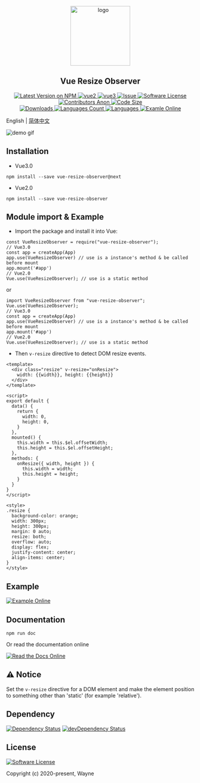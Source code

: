 <p align="center">
  <a href="https://www.ellow.cn/examples/vue-resize-observer/index.html" target="_blank">
    <img width="160" src="https://raw.githubusercontent.com/wangweiwei/vue-resize-observer/master/example/logo.png" alt="logo">
  </a>
</p>

<h2 align="center">Vue Resize Observer</h2>

<p align="center">
  <a href="https://npmjs.com/package/vue-resize-observer" rel="nofollow">
    <img alt="Latest Version on NPM" src="https://img.shields.io/npm/v/vue-resize-observer" style="max-width:100%;">
  </a>
  <a href="https://vuejs.org/" rel="nofollow">
    <img alt="vue2" src="https://img.shields.io/badge/vue-2.x-brightgreen.svg" style="max-width:100%;">
  </a>
  <a href="https://vuejs.org/" rel="nofollow">
    <img alt="vue3" src="https://img.shields.io/badge/vue-3.x-brightgreen.svg" style="max-width:100%;">
  </a>
  <a href="https://github.com/wangweiwei/vue-resize-observer/issues">
    <img alt="Issue" src="https://img.shields.io/badge/-help--wanted-brightgreen" style="max-width:100%;">
  </a>
  <a href="https://github.com/wangweiwei/vue-resize-observer/blob/master/LICENSE">
    <img alt="Software License" src="https://img.shields.io/npm/l/vue-resize-observer" style="max-width:100%;">
  </a>
  <a href="https://github.com/wangweiwei/vue-resize-observer">
    <img alt="Contributors Anon" src="https://img.shields.io/github/contributors-anon/wangweiwei/vue-resize-observer" style="max-width:100%;">
  </a>
  <a href="https://github.com/wangweiwei/vue-resize-observer">
    <img alt="Code Size" src="https://img.shields.io/github/languages/code-size/wangweiwei/vue-resize-observer" style="max-width:100%;">
  </a>
  <br/>
  <a href="https://npmjs.com/package/vue-resize-observer">
    <img alt="Downloads" src="https://img.shields.io/npm/dt/vue-resize-observer.svg" style="max-width:100%;">
  </a>
  <a href="https://github.com/wangweiwei/vue-resize-observer">
    <img alt="Languages Count" src="https://img.shields.io/github/languages/count/wangweiwei/vue-resize-observer" style="max-width:100%;">
  </a>
  <a href="https://github.com/wangweiwei/vue-resize-observer">
    <img alt="Languages" src="https://img.shields.io/github/languages/top/wangweiwei/vue-resize-observer" style="max-width:100%;">
  </a>
  <a href="https://www.ellow.cn/examples/vue-resize-observer/index.html" rel="nofollow">
    <img alt="Examle Online" src="https://img.shields.io/badge/-Example--Online-blue" style="max-width:100%;">
  </a>
</p>

English | [简体中文](https://github.com/wangweiwei/vue-resize-observer/blob/master/README.zh.md)

![demo gif](https://github.com/wangweiwei/vue-resize-observer/raw/master/example/demo.gif)

## Installation

- Vue3.0
```
npm install --save vue-resize-observer@next
```
- Vue2.0
```
npm install --save vue-resize-observer
```

## Module import & Example

* Import the package and install it into Vue:

```
const VueResizeObserver = require("vue-resize-observer");
// Vue3.0
const app = createApp(App)
app.use(VueResizeObserver) // use is a instance's method & be called before mount
app.mount('#app')
// Vue2.0
Vue.use(VueResizeObserver); // use is a static method
```

or

```
import VueResizeObserver from "vue-resize-observer";
Vue.use(VueResizeObserver);
// Vue3.0
const app = createApp(App)
app.use(VueResizeObserver) // use is a instance's method & be called before mount
app.mount('#app')
// Vue2.0
Vue.use(VueResizeObserver); // use is a static method
```


* Then `v-resize` directive to detect DOM resize events.
```
<template>
  <div class="resize" v-resize="onResize">
    width: {{width}}, height: {{height}}
  </div>
</template>

<script>
export default {
  data() {
    return {
      width: 0,
      height: 0,
    }
  },
  mounted() {
    this.width = this.$el.offsetWidth;
    this.height = this.$el.offsetHeight;
  },
  methods: {
    onResize({ width, height }) {
      this.width = width;
      this.height = height;
    }
  }
}
</script>

<style>
.resize {
  background-color: orange;
  width: 300px;
  height: 300px;
  margin: 0 auto;
  resize: both;
  overflow: auto;
  display: flex;
  justify-content: center;
  align-items: center;
}
</style>
```

## Example

[![Example Online](https://img.shields.io/badge/-Example--Online-blue?style=for-the-badge&logo=internet-explorer)](https://www.ellow.cn/examples/vue-resize-observer/index.html)

## Documentation

```
npm run doc
```

Or read the documentation online

[![Read the Docs Online](https://img.shields.io/badge/-Read--the--Docs--Online-blue?style=for-the-badge&logo=read-the-docs)](https://www.ellow.cn/docs/vue-resize-observer/index.html)

## ⚠️  Notice

Set the `v-resize` directive for a DOM element and make the element position to something other than 'static' (for example 'relative').

## Dependency 

[![Dependency Status](https://david-dm.org/wangweiwei/vue-resize-observer.svg)](https://david-dm.org/wangweiwei/vue-resize-observer)
[![devDependency Status](https://david-dm.org/wangweiwei/vue-resize-observer/dev-status.svg)](https://david-dm.org/wangweiwei/vue-resize-observer?type=dev)

## License
[![Software License](https://img.shields.io/badge/license-MIT-brightgreen.svg?style=flat-square)](https://github.com/wangweiwei/vue-resize-observer/blob/master/LICENSE)

Copyright (c) 2020-present, Wayne

